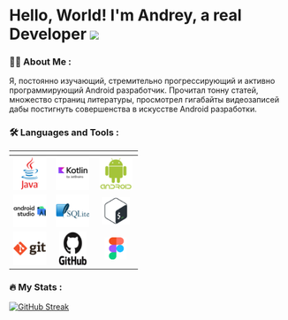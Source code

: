 <h1>
 Hello, World! I'm Andrey, a real Developer
  <img src="https://media.giphy.com/media/LOnt6uqjD9OexmQJRB/giphy.gif" width="50px"/>
</h1>

### :man_technologist: About Me :
Я, постоянно изучающий, стремительно прогрессирующий и активно программирующий Android разработчик. 
Прочитал тонну статей, множество страниц литературы, просмотрел гигабайты видеозаписей дабы постигнуть совершенства в искусстве Android разработки.

### :hammer_and_wrench: Languages and Tools :

| <!--   -->   | <!--   -->     | <!--   -->   |
|:------------:|:--------------:|:------------:|
| <img src="https://github.com/devicons/devicon/blob/master/icons/java/java-original-wordmark.svg" title="Java" alt="Java" width="60" height="60"/>&nbsp;| <img src="https://github.com/devicons/devicon/blob/master/icons/kotlin/kotlin-original-wordmark.svg" title="Kotlin" alt="Kotlin" width="60" height="60"/>&nbsp;| <img src="https://github.com/devicons/devicon/blob/master/icons/android/android-plain-wordmark.svg" title="Android" alt="Android" width="60" height="60"/>&nbsp;|
| <img src="https://github.com/devicons/devicon/blob/master/icons/androidstudio/androidstudio-original-wordmark.svg" title="AndroidStudio" alt="AndroidStudio" width="60" height="60"/>&nbsp;| <img src="https://github.com/devicons/devicon/blob/master/icons/sqlite/sqlite-original-wordmark.svg" title="SQLite" alt="SQLite" width="60" height="60"/>&nbsp;| <img src="https://github.com/devicons/devicon/blob/master/icons/bash/bash-original.svg" title="Bash" alt="Bash" width="50" height="50"/>&nbsp;|
| <img src="https://github.com/devicons/devicon/blob/master/icons/git/git-original-wordmark.svg" title="Git" alt="Git" width="60" height="60"/>&nbsp; |<img src="https://github.com/devicons/devicon/blob/master/icons/github/github-original-wordmark.svg" title="GitHub" alt="GitHub" width="50" height="60"/>&nbsp;| <img src="https://github.com/devicons/devicon/blob/master/icons/figma/figma-original.svg" title="Figma" alt="Figma" width="40" height="40"/>&nbsp;|

### :fire: My Stats :
[![GitHub Streak](https://streak-stats.demolab.com?user=AndreyDemuhDev&theme=ocean-gradient&border_radius=5.7&date_format=j%20M%5B%20Y%5D&card_width=500)](https://git.io/streak-stats)

